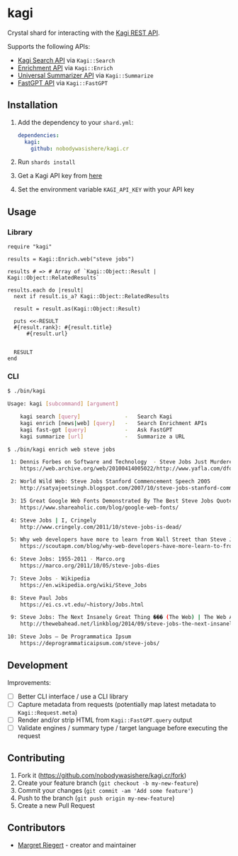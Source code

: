 # kagi

Crystal shard for interacting with the [Kagi REST API](https://help.kagi.com/kagi/api/overview.html).

Supports the following APIs:
- [Kagi Search API](https://help.kagi.com/kagi/api/search.html) via `Kagi::Search`
- [Enrichment API](https://help.kagi.com/kagi/api/enrich.html) via `Kagi::Enrich`
- [Universal Summarizer API](https://help.kagi.com/kagi/api/summarizer.html) via `Kagi::Summarize`
- [FastGPT API](https://help.kagi.com/kagi/api/fastgpt.html) via `Kagi::FastGPT`

## Installation

1. Add the dependency to your `shard.yml`:

   ```yml
   dependencies:
     kagi:
       github: nobodywasishere/kagi.cr
   ```

2. Run `shards install`

3. Get a Kagi API key from [here](https://help.kagi.com/kagi/api/intro/auth.html)

4. Set the environment variable `KAGI_API_KEY` with your API key

## Usage

### Library

```crystal
require "kagi"

results = Kagi::Enrich.web("steve jobs")

results # => # Array of `Kagi::Object::Result | Kagi::Object::RelatedResults`

results.each do |result|
  next if result.is_a? Kagi::Object::RelatedResults

  result = result.as(Kagi::Object::Result)

  puts <<-RESULT
  #{result.rank}: #{result.title}
      #{result.url}


  RESULT
end
```

### CLI

```sh
$ ./bin/kagi

Usage: kagi [subcommand] [argument]

    kagi search [query]              -   Search Kagi
    kagi enrich [news|web] [query]   -   Search Enrichment APIs
    kagi fast-gpt [query]            -   Ask FastGPT
    kagi summarize [url]             -   Summarize a URL

```

```sh
$ ./bin/kagi enrich web steve jobs

 1: Dennis Forbes on Software and Technology  - Steve Jobs Just Murdered the Web
    https://web.archive.org/web/20100414005022/http://www.yafla.com/dforbes/Steve_Jobs_Just_Murdered_the_Web/

 2: World Wild Web: Steve Jobs Stanford Commencement Speech 2005
    http://satyajeetsingh.blogspot.com/2007/10/steve-jobs-stanford-commencement-speech.html

 3: 15 Great Google Web Fonts Demonstrated By The Best Steve Jobs Quotes
    https://www.shareaholic.com/blog/google-web-fonts/

 4: Steve Jobs | I, Cringely
    http://www.cringely.com/2011/10/steve-jobs-is-dead/

 5: Why web developers have more to learn from Wall Street than Steve Jobs
    https://scoutapm.com/blog/why-web-developers-have-more-learn-to-from-wall-street-than-steve-jobs

 6: Steve Jobs: 1955-2011 - Marco.org
    https://marco.org/2011/10/05/steve-jobs-dies

 7: Steve Jobs - Wikipedia
    https://en.wikipedia.org/wiki/Steve_Jobs

 8: Steve Paul Jobs
    https://ei.cs.vt.edu/~history/Jobs.html

 9: Steve Jobs: The Next Insanely Great Thing ��� (The Web) | The Web Ahead
    http://thewebahead.net/linkblog/2014/09/steve-jobs-the-next-insanely-great-thing-the-web

10: Steve Jobs – De Programmatica Ipsum
    https://deprogrammaticaipsum.com/steve-jobs/

```

## Development

Improvements:
- [ ] Better CLI interface / use a CLI library
- [ ] Capture metadata from requests (potentially map latest metadata to `Kagi::Request.meta`)
- [ ] Render and/or strip HTML from `Kagi::FastGPT.query` output
- [ ] Validate engines / summary type / target language before executing the request

## Contributing

1. Fork it (<https://github.com/nobodywasishere/kagi.cr/fork>)
2. Create your feature branch (`git checkout -b my-new-feature`)
3. Commit your changes (`git commit -am 'Add some feature'`)
4. Push to the branch (`git push origin my-new-feature`)
5. Create a new Pull Request

## Contributors

- [Margret Riegert](https://github.com/nobodywasishere) - creator and maintainer
